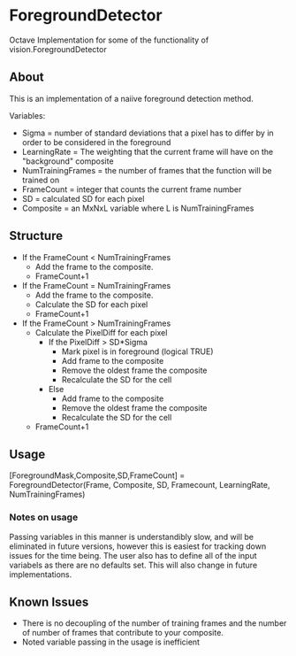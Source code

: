 # ForegroundDetector
Octave Implementation for some of the functionality of vision.ForegroundDetector

## About
This is an implementation of a naiive foreground detection method.

Variables:

* Sigma = number of standard deviations that a pixel has to differ by in order to be considered in the foreground
* LearningRate = The weighting that the current frame will have on the "background" composite
* NumTrainingFrames = the number of frames that the function will be trained on
* FrameCount = integer that counts the current frame number
* SD = calculated SD for each pixel
* Composite = an MxNxL variable where L is NumTrainingFrames

## Structure

- If the FrameCount < NumTrainingFrames
  - Add the frame to the composite.
  - FrameCount+1
- If the FrameCount = NumTrainingFrames
  - Add the frame to the composite.
  - Calculate the SD for each pixel
  - FrameCount+1
- If the FrameCount > NumTrainingFrames
  - Calculate the PixelDiff for each pixel
    - If the PixelDiff > SD*Sigma
      - Mark pixel is in foreground (logical TRUE)
      - Add frame to the composite
      - Remove the oldest frame the composite
      - Recalculate the SD for the cell
    - Else
      - Add frame to the composite
      - Remove the oldest frame the composite
      - Recalculate the SD for the cell
  - FrameCount+1


## Usage

[ForegroundMask,Composite,SD,FrameCount] = ForegroundDetector(Frame, Composite, SD, Framecount, LearningRate, NumTrainingFrames)

### Notes on usage

Passing variables in this manner is understandibly slow, and will be eliminated in future versions, however this is easiest for tracking down issues for the time being. The user also has to define all of the input variabels as there are no defaults set. This will also change in future implementations.

## Known Issues

- There is no decoupling of the number of training frames and the number of number of frames that contribute to your composite.
- Noted variable passing in the usage is inefficient












